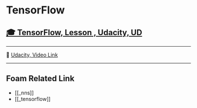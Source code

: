 # TensorFlow

## [🎓 TensorFlow, Lesson , Udacity, UD]()

---

🎥 [Udacity, Video Link]()

---

## Foam Related Link

- [[_nns]]
- [[_tensorflow]]
